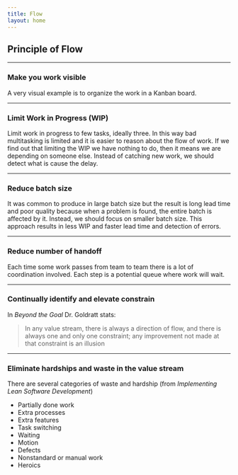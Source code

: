 ```yaml
---
title: Flow
layout: home 
---
```


## Principle of Flow

***
### Make you work visible

A very visual example is to organize the work in a Kanban board. 

***
### Limit Work in Progress (WIP)

Limit work in progress to few tasks, ideally three. 
In this way bad multitasking is limited and it is easier to reason about the flow of work.
If we find out that limiting the WIP we have nothing to do, then it means we are depending on someone else.
Instead of catching new work, we should detect what is cause the delay.

***
### Reduce batch size

It was common to produce in large batch size but the result is long lead time and poor quality because when a problem is found, the entire batch is affected by it.
Instead, we should focus on smaller batch size.
This approach results in less WIP and faster lead time and detection of errors.

***
### Reduce number of handoff

Each time some work passes from team to team there is a lot of coordination involved.
Each step is a potential queue where work will wait.

***
### Continually identify and elevate constrain

In *Beyond the Goal* Dr. Goldratt stats: 
> In any value stream, there is always a direction of flow, and there is always one and only one constraint; any improvement not made at that constraint is an illusion

***
### Eliminate hardships and waste in the value stream

There are several categories of waste and hardship (from *Implementing Lean Software Development*)
   * Partially done work
   * Extra processes
   * Extra features
   * Task switching
   * Waiting
   * Motion
   * Defects
   * Nonstandard or manual work
   * Heroics

